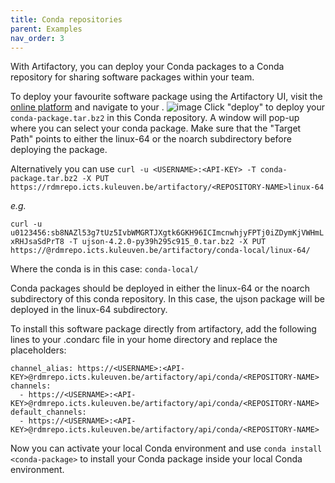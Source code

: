 ```yaml
---
title: Conda repositories
parent: Examples
nav_order: 3
---
```


With Artifactory, you can deploy your Conda packages to a Conda repository for sharing software packages within your team.

To deploy your favourite software package using the Artifactory UI, visit the [online platform](https://rdmrepo.icts.kuleuven.be/ui/login/) and navigate to your <CONDA-REPOSITORY>. 
![image](artifactory-docfigures/artifactory-conda_deploy1.png)
Click "deploy" to deploy your `conda-package.tar.bz2` in this Conda repository. A window will pop-up where you can select your conda package. Make sure that the "Target Path" points to either the linux-64 or the noarch subdirectory before deploying the package. 

Alternatively you can use `curl -u <USERNAME>:<API-KEY> -T conda-package.tar.bz2 -X PUT  https://rdmrepo.icts.kuleuven.be/artifactory/<REPOSITORY-NAME>linux-64` 

*e.g.*

`curl -u u0123456:sb8NAZl53g7tUz5IvbWMGRTJXgtk6GKH96ICImcnwhjyFPTj0iZDymKjVWHmLxRHJsaSdPrT8 -T ujson-4.2.0-py39h295c915_0.tar.bz2 -X PUT https://@rdmrepo.icts.kuleuven.be/artifactory/conda-local/linux-64/`

Where the conda <REPOSITORY-NAME> is in this case: `conda-local/`

Conda packages should be deployed in either the linux-64 or the noarch subdirectory of this conda repository. In this case, the ujson package will be deployed in the linux-64 subdirectory.


To install this software package directly from artifactory, add the following lines to your .condarc file in your home directory and replace the placeholders:

```
channel_alias: https://<USERNAME>:<API-KEY>@rdmrepo.icts.kuleuven.be/artifactory/api/conda/<REPOSITORY-NAME>
channels:
  - https://<USERNAME>:<API-KEY>@rdmrepo.icts.kuleuven.be/artifactory/api/conda/<REPOSITORY-NAME>
default_channels:
  - https://<USERNAME>:<API-KEY>@rdmrepo.icts.kuleuven.be/artifactory/api/conda/<REPOSITORY-NAME>
```
Now you can activate your local Conda environment and use `conda install <conda-package>` to install your Conda package inside your local Conda environment.
  
  
